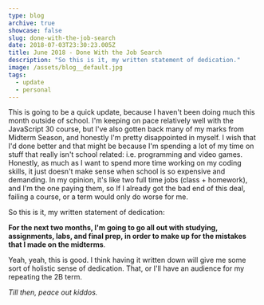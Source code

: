```yaml
---
type: blog
archive: true
showcase: false
slug: done-with-the-job-search
date: 2018-07-03T23:30:23.005Z
title: June 2018 - Done With the Job Search
description: "So this is it, my written statement of dedication."
image: /assets/blog__default.jpg
tags:
  - update
  - personal
---
```


This is going to be a quick update, because I haven't been doing much this month outside of school. I'm keeping on pace relatively well with the JavaScript 30 course, but I've also gotten back many of my marks from Midterm Season, and honestly I'm pretty disappointed in myself. I wish that I'd done better and that might be because I'm spending a lot of my time on stuff that really isn't school related: i.e. programming and video games. Honestly, as much as I want to spend more time working on my coding skills, it just doesn't make sense when school is so expensive and demanding. In my opinion, it's like two full time jobs (class + homework), and I'm the one paying them, so If I already got the bad end of this deal, failing a course, or a term would only do worse for me.

So this is it, my written statement of dedication:

**For the next two months, I'm going to go all out with studying, assignments, labs, and final prep, in order to make up for the mistakes that I made on the midterms**.

Yeah, yeah, this is good. I think having it written down will give me some sort of holistic sense of dedication.
That, or I'll have an audience for my repeating the 2B term.

_Till then, peace out kiddos._
